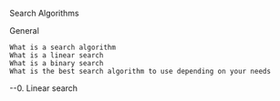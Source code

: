Search Algorithms

General

    What is a search algorithm
    What is a linear search
    What is a binary search
    What is the best search algorithm to use depending on your needs
--0. Linear search